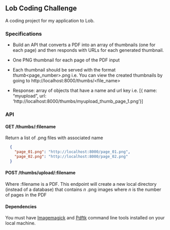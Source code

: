 ## Lob Coding Challenge


A coding project for my application to Lob.

### Specifications


* Build an API that converts a PDF into an array of thumbnails (one for each page) and then responds with URLs for each generated thumbnail. 


* One PNG thumbnail for each page of the PDF input


* Each thumbnail should be served with the format <name>_thumb_<page_number>.png
i.e. You can view the created thumbnails by going to http://localhost:8000/thumbs/<file_name>


* Response:
array of objects that have a name and url key
i.e. [{ name: “myupload”, url: ‘http://localhost:8000/thumbs/myupload_thumb_page_1.png’}]


### API

#### GET /thumbs/:filename

Return a list of .png files with associated name

```json
  { 
    "page_01.png": "http://localhost:8000/page_01.png",
    "page_02.png": "http://localhost:8000/page_02.png" 
  }
```

#### POST /thumbs/upload/:filename

Where :filename is a PDF.  This endpoint will create a new local directory (instead of a database) that contains *n* .png images where *n* is the number of pages in the PDF


#### Dependencies

You must have [Imagemagick]("http://www.imagemagick.org/") and [Pdftk]("https://www.pdflabs.com/tools/pdftk-the-pdf-toolkit/") command line tools installed on your local machine.
